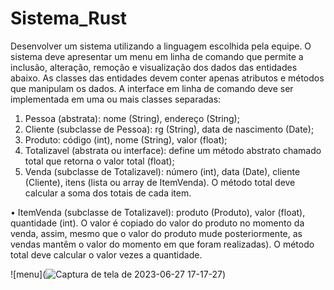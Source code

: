 # Sistema_Rust
Desenvolver um sistema utilizando a linguagem escolhida pela equipe. O sistema deve apresentar um menu em
linha de comando que permite a inclusão, alteração, remoção e visualização dos dados das entidades abaixo. As
classes das entidades devem conter apenas atributos e métodos que manipulam os dados. A interface em linha de
comando deve ser implementada em uma ou mais classes separadas:

1. Pessoa (abstrata): nome (String), endereço (String);
2. Cliente (subclasse de Pessoa): rg (String), data de nascimento (Date);
3. Produto: código (int), nome (String), valor (float);
4. Totalizavel (abstrata ou interface): define um método abstrato chamado total que retorna o valor total
(float);
5. Venda (subclasse de Totalizavel): número (int), data (Date), cliente (Cliente), itens (lista ou array de
ItemVenda). O método total deve calcular a soma dos totais de cada item.

• ItemVenda (subclasse de Totalizavel): produto (Produto), valor (float), quantidade (int). O valor é copiado
do valor do produto no momento da venda, assim, mesmo que o valor do produto mude posteriormente,
as vendas mantêm o valor do momento em que foram realizadas). O método total deve calcular o valor
vezes a quantidade.

![menu](![Captura de tela de 2023-06-27 17-17-27](https://github.com/nojirilucas/Sistema_Rust/assets/103136574/60a6ffc9-fe43-4ee4-ac35-716a65203000))
